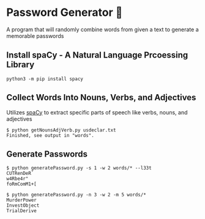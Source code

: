 # Password Generator :key:

A program that will randomly combine words from given a text to generate a memorable passwords

## Install spaCy - A Natural Language Prcoessing Library
```
python3 -m pip install spacy
```

## Collect Words Into Nouns, Verbs, and Adjectives
Utilizes [spaCy](https://spacy.io/) to extract specific parts of speech like verbs, nouns, and adjectives 
```
$ python getNounsAdjVerb.py usdeclar.txt
Finished, see output in "words".
```

## Generate Passwords
```
$ python generatePassword.py -s 1 -w 2 words/* --l33t
CUTRenDeR`
w4Rbe4r"
foRmComM1+[
```
```
$ python generatePassword.py -n 3 -w 2 -m 5 words/*
MurderPower
InvestObject
TrialDerive
```

